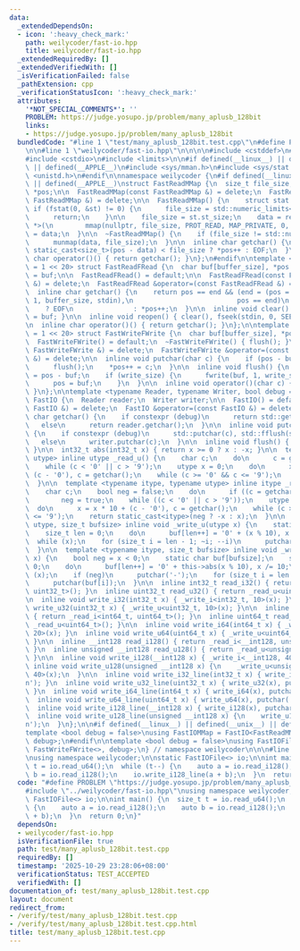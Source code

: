 ```yaml
---
data:
  _extendedDependsOn:
  - icon: ':heavy_check_mark:'
    path: weilycoder/fast-io.hpp
    title: weilycoder/fast-io.hpp
  _extendedRequiredBy: []
  _extendedVerifiedWith: []
  _isVerificationFailed: false
  _pathExtension: cpp
  _verificationStatusIcon: ':heavy_check_mark:'
  attributes:
    '*NOT_SPECIAL_COMMENTS*': ''
    PROBLEM: https://judge.yosupo.jp/problem/many_aplusb_128bit
    links:
    - https://judge.yosupo.jp/problem/many_aplusb_128bit
  bundledCode: "#line 1 \"test/many_aplusb_128bit.test.cpp\"\n#define PROBLEM \"https://judge.yosupo.jp/problem/many_aplusb_128bit\"\
    \n\n#line 1 \"weilycoder/fast-io.hpp\"\n\n\n\n#include <cstddef>\n#include <cstdint>\n\
    #include <cstdio>\n#include <limits>\n\n#if defined(__linux__) || defined(__unix__)\
    \ || defined(__APPLE__)\n#include <sys/mman.h>\n#include <sys/stat.h>\n#include\
    \ <unistd.h>\n#endif\n\nnamespace weilycoder {\n#if defined(__linux__) || defined(__unix__)\
    \ || defined(__APPLE__)\nstruct FastReadMMap {\n  size_t file_size;\n  char *data,\
    \ *pos;\n\n  FastReadMMap(const FastReadMMap &) = delete;\n  FastReadMMap &operator=(const\
    \ FastReadMMap &) = delete;\n\n  FastReadMMap() {\n    struct stat st;\n\n   \
    \ if (fstat(0, &st) != 0) {\n      file_size = std::numeric_limits<size_t>::max();\n\
    \      return;\n    }\n\n    file_size = st.st_size;\n    data = reinterpret_cast<char\
    \ *>(\n        mmap(nullptr, file_size, PROT_READ, MAP_PRIVATE, 0, 0));\n    pos\
    \ = data;\n  }\n\n  ~FastReadMMap() {\n    if (file_size != std::numeric_limits<size_t>::max())\n\
    \      munmap(data, file_size);\n  }\n\n  inline char getchar() {\n    return\
    \ static_cast<size_t>(pos - data) < file_size ? *pos++ : EOF;\n  }\n\n  inline\
    \ char operator()() { return getchar(); }\n};\n#endif\n\ntemplate <size_t buffer_size\
    \ = 1 << 20> struct FastReadFRead {\n  char buf[buffer_size], *pos = buf, *end\
    \ = buf;\n\n  FastReadFRead() = default;\n\n  FastReadFRead(const FastReadFRead\
    \ &) = delete;\n  FastReadFRead &operator=(const FastReadFRead &) = delete;\n\n\
    \  inline char getchar() {\n    return pos == end && (end = (pos = buf) + fread(buf,\
    \ 1, buffer_size, stdin),\n                          pos == end)\n           \
    \    ? EOF\n               : *pos++;\n  }\n\n  inline void clear() { pos = end\
    \ = buf; }\n\n  inline void reopen() { clear(), fseek(stdin, 0, SEEK_SET); }\n\
    \n  inline char operator()() { return getchar(); }\n};\n\ntemplate <size_t buffer_size\
    \ = 1 << 20> struct FastWriteFWrite {\n  char buf[buffer_size], *pos = buf;\n\n\
    \  FastWriteFWrite() = default;\n  ~FastWriteFWrite() { flush(); }\n\n  FastWriteFWrite(const\
    \ FastWriteFWrite &) = delete;\n  FastWriteFWrite &operator=(const FastWriteFWrite\
    \ &) = delete;\n\n  inline void putchar(char c) {\n    if (pos - buf == buffer_size)\n\
    \      flush();\n    *pos++ = c;\n  }\n\n  inline void flush() {\n    size_t write_size\
    \ = pos - buf;\n    if (write_size) {\n      fwrite(buf, 1, write_size, stdout);\n\
    \      pos = buf;\n    }\n  }\n\n  inline void operator()(char c) { putchar(c);\
    \ }\n};\n\ntemplate <typename Reader, typename Writer, bool debug = false> struct\
    \ FastIO {\n  Reader reader;\n  Writer writer;\n\n  FastIO() = default;\n\n  FastIO(const\
    \ FastIO &) = delete;\n  FastIO &operator=(const FastIO &) = delete;\n\n  inline\
    \ char getchar() {\n    if constexpr (debug)\n      return std::getchar();\n \
    \   else\n      return reader.getchar();\n  }\n\n  inline void putchar(char c)\
    \ {\n    if constexpr (debug)\n      std::putchar(c), std::fflush(stdout);\n \
    \   else\n      writer.putchar(c);\n  }\n\n  inline void flush() { writer.flush();\
    \ }\n\n  int32_t abs(int32_t x) { return x >= 0 ? x : -x; }\n\n  template <typename\
    \ utype> inline utype _read_u() {\n    char c;\n    do\n      c = getchar();\n\
    \    while (c < '0' || c > '9');\n    utype x = 0;\n    do\n      x = x * 10 +\
    \ (c - '0'), c = getchar();\n    while (c >= '0' && c <= '9');\n    return x;\n\
    \  }\n\n  template <typename itype, typename utype> inline itype _read_i() {\n\
    \    char c;\n    bool neg = false;\n    do\n      if ((c = getchar()) == '-')\n\
    \        neg = true;\n    while ((c < '0' || c > '9'));\n    utype x = 0;\n  \
    \  do\n      x = x * 10 + (c - '0'), c = getchar();\n    while (c >= '0' && c\
    \ <= '9');\n    return static_cast<itype>(neg ? -x : x);\n  }\n\n  template <typename\
    \ utype, size_t bufsize> inline void _write_u(utype x) {\n    static char buf[bufsize];\n\
    \    size_t len = 0;\n    do\n      buf[len++] = '0' + (x % 10), x /= 10;\n  \
    \  while (x);\n    for (size_t i = len - 1; ~i; --i)\n      putchar(buf[i]);\n\
    \  }\n\n  template <typename itype, size_t bufsize> inline void _write_i(itype\
    \ x) {\n    bool neg = x < 0;\n    static char buf[bufsize];\n    size_t len =\
    \ 0;\n    do\n      buf[len++] = '0' + this->abs(x % 10), x /= 10;\n    while\
    \ (x);\n    if (neg)\n      putchar('-');\n    for (size_t i = len - 1; ~i; --i)\n\
    \      putchar(buf[i]);\n  }\n\n  inline int32_t read_i32() { return _read_i<int32_t,\
    \ uint32_t>(); }\n  inline uint32_t read_u32() { return _read_u<uint32_t>(); }\n\
    \n  inline void write_i32(int32_t x) { _write_i<int32_t, 10>(x); }\n  inline void\
    \ write_u32(uint32_t x) { _write_u<uint32_t, 10>(x); }\n\n  inline int64_t read_i64()\
    \ { return _read_i<int64_t, uint64_t>(); }\n  inline uint64_t read_u64() { return\
    \ _read_u<uint64_t>(); }\n\n  inline void write_i64(int64_t x) { _write_i<int64_t,\
    \ 20>(x); }\n  inline void write_u64(uint64_t x) { _write_u<uint64_t, 20>(x);\
    \ }\n\n  inline __int128 read_i128() { return _read_i<__int128, unsigned __int128>();\
    \ }\n  inline unsigned __int128 read_u128() { return _read_u<unsigned __int128>();\
    \ }\n\n  inline void write_i128(__int128 x) { _write_i<__int128, 40>(x); }\n \
    \ inline void write_u128(unsigned __int128 x) {\n    _write_u<unsigned __int128,\
    \ 40>(x);\n  }\n\n  inline void write_i32_line(int32_t x) { write_i32(x), putchar('\\\
    n'); }\n  inline void write_u32_line(uint32_t x) { write_u32(x), putchar('\\n');\
    \ }\n  inline void write_i64_line(int64_t x) { write_i64(x), putchar('\\n'); }\n\
    \  inline void write_u64_line(uint64_t x) { write_u64(x), putchar('\\n'); }\n\
    \  inline void write_i128_line(__int128 x) { write_i128(x), putchar('\\n'); }\n\
    \  inline void write_u128_line(unsigned __int128 x) {\n    write_u128(x), putchar('\\\
    n');\n  }\n};\n\n#if defined(__linux__) || defined(__unix__) || defined(__APPLE__)\n\
    template <bool debug = false>\nusing FastIOMMap = FastIO<FastReadMMap, FastWriteFWrite<>,\
    \ debug>;\n#endif\n\ntemplate <bool debug = false>\nusing FastIOFile = FastIO<FastReadFRead<>,\
    \ FastWriteFWrite<>, debug>;\n} // namespace weilycoder\n\n\n#line 4 \"test/many_aplusb_128bit.test.cpp\"\
    \nusing namespace weilycoder;\n\nstatic FastIOFile<> io;\n\nint main() {\n  size_t\
    \ t = io.read_u64();\n  while (t--) {\n    auto a = io.read_i128();\n    auto\
    \ b = io.read_i128();\n    io.write_i128_line(a + b);\n  }\n  return 0;\n}\n"
  code: "#define PROBLEM \"https://judge.yosupo.jp/problem/many_aplusb_128bit\"\n\n\
    #include \"../weilycoder/fast-io.hpp\"\nusing namespace weilycoder;\n\nstatic\
    \ FastIOFile<> io;\n\nint main() {\n  size_t t = io.read_u64();\n  while (t--)\
    \ {\n    auto a = io.read_i128();\n    auto b = io.read_i128();\n    io.write_i128_line(a\
    \ + b);\n  }\n  return 0;\n}"
  dependsOn:
  - weilycoder/fast-io.hpp
  isVerificationFile: true
  path: test/many_aplusb_128bit.test.cpp
  requiredBy: []
  timestamp: '2025-10-29 23:28:06+08:00'
  verificationStatus: TEST_ACCEPTED
  verifiedWith: []
documentation_of: test/many_aplusb_128bit.test.cpp
layout: document
redirect_from:
- /verify/test/many_aplusb_128bit.test.cpp
- /verify/test/many_aplusb_128bit.test.cpp.html
title: test/many_aplusb_128bit.test.cpp
---
```

